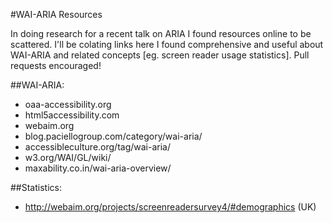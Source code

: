 #WAI-ARIA Resources

In doing research for a recent talk on ARIA I found resources online to be scattered. I'll be colating links here I found comprehensive and useful about WAI-ARIA and related concepts [eg. screen reader usage statistics]. Pull requests encouraged!

##WAI-ARIA:
- oaa-accessibility.org
- html5accessibility.com
- webaim.org
- blog.paciellogroup.com/category/wai-aria/
- accessibleculture.org/tag/wai-aria/
- w3.org/WAI/GL/wiki/
- maxability.co.in/wai-aria-overview/

##Statistics:
- http://webaim.org/projects/screenreadersurvey4/#demographics (UK)
